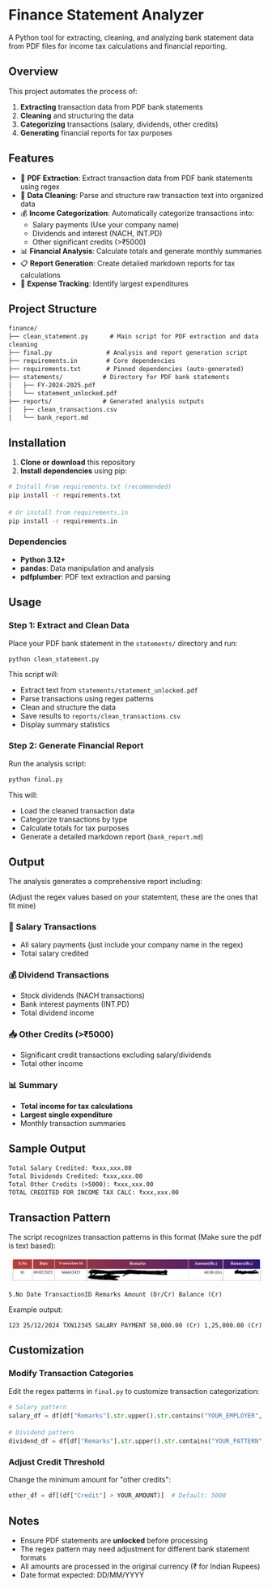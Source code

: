 # Finance Statement Analyzer

A Python tool for extracting, cleaning, and analyzing bank statement data from PDF files for income tax calculations and financial reporting.

## Overview

This project automates the process of:
1. **Extracting** transaction data from PDF bank statements
2. **Cleaning** and structuring the data 
3. **Categorizing** transactions (salary, dividends, other credits)
4. **Generating** financial reports for tax purposes

## Features

- 📄 **PDF Extraction**: Extract transaction data from PDF bank statements using regex
- 🧹 **Data Cleaning**: Parse and structure raw transaction text into organized data
- 💰 **Income Categorization**: Automatically categorize transactions into:
  - Salary payments (Use your company name)
  - Dividends and interest (NACH, INT.PD)
  - Other significant credits (>₹5000)
- 📊 **Financial Analysis**: Calculate totals and generate monthly summaries
- 📋 **Report Generation**: Create detailed markdown reports for tax calculations
- 💸 **Expense Tracking**: Identify largest expenditures

## Project Structure

```
finance/
├── clean_statement.py      # Main script for PDF extraction and data cleaning
├── final.py               # Analysis and report generation script
├── requirements.in        # Core dependencies
├── requirements.txt       # Pinned dependencies (auto-generated)
├── statements/           # Directory for PDF bank statements
│   ├── FY-2024-2025.pdf
│   └── statement_unlocked.pdf
├── reports/              # Generated analysis outputs
│   ├── clean_transactions.csv
│   └── bank_report.md
```

## Installation

1. **Clone or download** this repository
2. **Install dependencies** using pip:

```bash
# Install from requirements.txt (recommended)
pip install -r requirements.txt

# Or install from requirements.in
pip install -r requirements.in
```

### Dependencies
- **Python 3.12+**
- **pandas**: Data manipulation and analysis
- **pdfplumber**: PDF text extraction and parsing

## Usage

### Step 1: Extract and Clean Data

Place your PDF bank statement in the `statements/` directory and run:

```bash
python clean_statement.py
```

This script will:
- Extract text from `statements/statement_unlocked.pdf`
- Parse transactions using regex patterns
- Clean and structure the data
- Save results to `reports/clean_transactions.csv`
- Display summary statistics

### Step 2: Generate Financial Report

Run the analysis script:

```bash
python final.py
```

This will:
- Load the cleaned transaction data
- Categorize transactions by type
- Calculate totals for tax purposes
- Generate a detailed markdown report (`bank_report.md`)

## Output

The analysis generates a comprehensive report including:

(Adjust the regex values based on your statemtent, these are the ones that fit mine)

### 💼 Salary Transactions
- All salary payments (just include your company name in the regex)
- Total salary credited

### 💰 Dividend Transactions  
- Stock dividends (NACH transactions)
- Bank interest payments (INT.PD)
- Total dividend income

### 📥 Other Credits (>₹5000)
- Significant credit transactions excluding salary/dividends
- Total other income

### 📊 Summary
- **Total income for tax calculations**
- **Largest single expenditure**
- Monthly transaction summaries

## Sample Output

```
Total Salary Credited: ₹xxx,xxx.00
Total Dividends Credited: ₹xxx,xxx.00
Total Other Credits (>5000): ₹xxx,xxx.00
TOTAL CREDITED FOR INCOME TAX CALC: ₹xxx,xxx.00
```

## Transaction Pattern

The script recognizes transaction patterns in this format (Make sure the pdf is text based): 

![example_table.png](./example_table.png)
```
S.No Date TransactionID Remarks Amount (Dr/Cr) Balance (Cr)
```

Example output:
```
123 25/12/2024 TXN12345 SALARY PAYMENT 50,000.00 (Cr) 1,25,000.00 (Cr)
```

## Customization

### Modify Transaction Categories

Edit the regex patterns in `final.py` to customize transaction categorization:

```python
# Salary pattern
salary_df = df[df["Remarks"].str.upper().str.contains("YOUR_EMPLOYER", na=False)]

# Dividend pattern  
dividend_df = df[df["Remarks"].str.upper().str.contains("YOUR_PATTERN", na=False)]
```

### Adjust Credit Threshold

Change the minimum amount for "other credits":

```python
other_df = df[(df["Credit"] > YOUR_AMOUNT)]  # Default: 5000
```

## Notes

- Ensure PDF statements are **unlocked** before processing
- The regex pattern may need adjustment for different bank statement formats
- All amounts are processed in the original currency (₹ for Indian Rupees)
- Date format expected: DD/MM/YYYY



